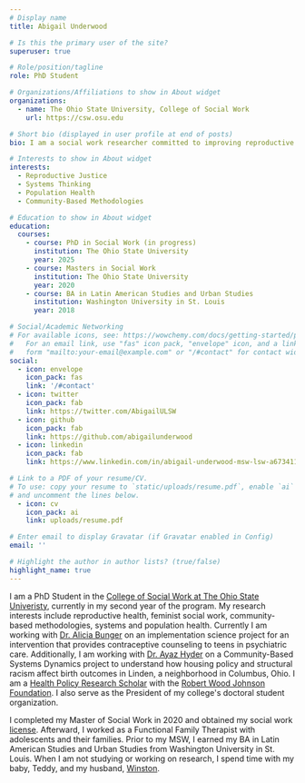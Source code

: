 ```yaml
---
# Display name
title: Abigail Underwood

# Is this the primary user of the site?
superuser: true

# Role/position/tagline
role: PhD Student

# Organizations/Affiliations to show in About widget
organizations:
  - name: The Ohio State University, College of Social Work 
    url: https://csw.osu.edu

# Short bio (displayed in user profile at end of posts)
bio: I am a social work researcher committed to improving reproductive health and family wellbeing through policy, community-based methodologies and systems thinking. 

# Interests to show in About widget
interests:
  - Reproductive Justice
  - Systems Thinking
  - Population Health
  - Community-Based Methodologies 

# Education to show in About widget
education:
  courses:
    - course: PhD in Social Work (in progress)
      institution: The Ohio State University 
      year: 2025
    - course: Masters in Social Work 
      institution: The Ohio State University 
      year: 2020
    - course: BA in Latin American Studies and Urban Studies
      institution: Washington University in St. Louis
      year: 2018

# Social/Academic Networking
# For available icons, see: https://wowchemy.com/docs/getting-started/page-builder/#icons
#   For an email link, use "fas" icon pack, "envelope" icon, and a link in the
#   form "mailto:your-email@example.com" or "/#contact" for contact widget.
social:
  - icon: envelope
    icon_pack: fas
    link: '/#contact'
  - icon: twitter
    icon_pack: fab
    link: https://twitter.com/AbigailULSW
  - icon: github
    icon_pack: fab
    link: https://github.com/abigailunderwood
  - icon: linkedin
    icon_pack: fab
    link: https://www.linkedin.com/in/abigail-underwood-msw-lsw-a67341187/

# Link to a PDF of your resume/CV.
# To use: copy your resume to `static/uploads/resume.pdf`, enable `ai` icons in `params.toml`,
# and uncomment the lines below.
  - icon: cv
    icon_pack: ai
    link: uploads/resume.pdf

# Enter email to display Gravatar (if Gravatar enabled in Config)
email: ''

# Highlight the author in author lists? (true/false)
highlight_name: true
---
```


I am a PhD Student in the [College of Social Work at The Ohio State Univeristy](https://csw.osu.edu/), currently in my second year of the program. My research interests include reproductive health, feminist social work, community-based methodologies, systems and population health. Currently I am working with [Dr. Alicia Bunger](https://csw.osu.edu/about/faculty-staff/faculty-directory/bunger-alicia-ph-d/) on an implementation science project for an intervention that provides contraceptive counseling to teens in psychiatric care.  Additionally, I am working with [Dr. Ayaz Hyder](https://cph.osu.edu/people/ahyder) on a Community-Based Systems Dynamics project to understand how housing policy and structural racism affect birth outcomes in Linden, a neighborhood in Columbus, Ohio. I am a [Health Policy Research Scholar](https://healthpolicyresearch-scholars.org/) with the [Robert Wood Johnson Foundation](www.rwjf.org). I also serve as the President of my college's doctoral student organization. 

I completed my Master of Social Work in 2020 and obtained my social work [license](https://elicense.ohio.gov/oh_verifylicensedetails?pid=a0Rt00000025o0mEAA).  Afterward, I worked as a Functional Family Therapist with adolescents and their families.  Prior to my MSW, I earned my BA in Latin American Studies and Urban Studies from Washington University in St. Louis.  When I am not studying or working on research, I spend time with my baby, Teddy, and my husband, [Winston](winstonunderwood.com). 

